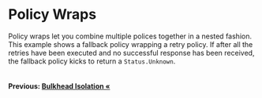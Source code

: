 # Policy Wraps

Policy wraps let you combine multiple polices together in a nested fashion. This example shows a fallback policy wrapping a retry policy. If after all the retries have been executed and no successful response has been received, the fallback policy kicks to return a `Status.Unknown`. 

``` cs --region wrap --source-file .\src\Program.cs --project .\src\PollyDemo.csproj 
```

#### Previous: [Bulkhead Isolation &laquo;](bulkheadIsolation.md)